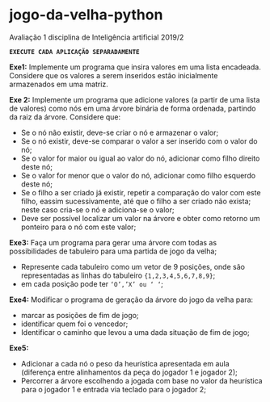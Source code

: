 # jogo-da-velha-python
Avaliação 1 disciplina de Inteligência artificial 2019/2

__**`EXECUTE CADA APLICAÇÃO SEPARADAMENTE`**__


**Exe1:** Implemente um programa que insira valores em uma lista encadeada. Considere que os valores a serem inseridos estão inicialmente armazenados em uma matriz.

**Exe 2:** Implemente um programa que adicione valores (a partir de uma lista de valores) como nós em uma árvore binária de forma ordenada, partindo da raiz da árvore. Considere que:
- Se o nó não existir, deve-se criar o nó e armazenar o valor;
- Se o nó existir, deve-se comparar o valor a ser inserido com o valor do nó;
- Se o valor for maior ou igual ao valor do nó, adicionar como filho direito deste
nó;
- Se o valor for menor que o valor do nó, adicionar como filho esquerdo deste nó;
- Se o filho a ser criado já existir, repetir a comparação do valor com este filho, eassim sucessivamente, até que o filho a ser criado não exista; neste caso cria-se o nó e adiciona-se o valor;
- Deve ser possível localizar um valor na árvore e obter como retorno um ponteiro para o nó com este valor;

**Exe3:** Faça um programa para gerar uma árvore com todas as possibilidades de tabuleiro para uma partida de jogo da velha;
- Represente cada tabuleiro como um vetor de 9 posições, onde são representadas as linhas do tabuleiro `{1,2,3,4,5,6,7,8,9}`;
- em cada posição pode ter `‘O’,’X’ ou ‘ ‘`;

**Exe4:** Modificar o programa de geração da árvore do jogo da velha para:
- marcar as posições de fim de jogo;
- identificar quem foi o vencedor;
- Identificar o caminho que levou a uma dada situação de fim de jogo;

**Exe5:** 
- Adicionar a cada nó o peso da heurística apresentada em aula (diferença entre alinhamentos da peça do jogador 1 e jogador 2); 
- Percorrer a árvore escolhendo a jogada com base no valor da heurística para o jogador 1
e entrada via teclado para o jogador 2;
